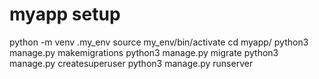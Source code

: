# myapp setup
python -m venv .my_env
 source my_env/bin/activate
 cd myapp/
 python3 manage.py makemigrations
 python3 manage.py migrate
 python3 manage.py createsuperuser
 python3 manage.py runserver